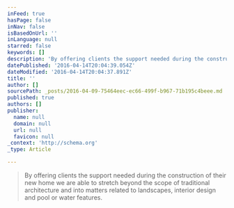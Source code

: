 ```yaml
---
inFeed: true
hasPage: false
inNav: false
isBasedOnUrl: ''
inLanguage: null
starred: false
keywords: []
description: 'By offering clients the support needed during the construction of their new home we are able to stretch beyond the scope of traditional architecture and into matters related to landscapes, interior design and pool or water features.'
datePublished: '2016-04-14T20:04:39.054Z'
dateModified: '2016-04-14T20:04:37.891Z'
title: ''
author: []
sourcePath: _posts/2016-04-09-75464eec-ec66-499f-b967-71b195c4beee.md
published: true
authors: []
publisher:
  name: null
  domain: null
  url: null
  favicon: null
_context: 'http://schema.org'
_type: Article

---
```

> By offering clients the support needed during the construction of their new home we are able to stretch beyond the scope of traditional architecture and into matters related to landscapes, interior design and pool or water features.